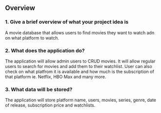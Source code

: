 ## Overview
### 1. Give a brief overview of what your project idea is
A movie database that allows users to find movies they want to watch adn on what platform to watch.

### 2. What does the application do?
The application will allow admin users to CRUD movies. It will allow regular users to search for movies and add them to
their watchlist. User can also check on what platfrom it is available and how much is the subscription of that platform ie. Netflix, HBO Max and many more. 

### 3. What data will be stored?
The application will store platform name, users, movies, series, genre, date of release, subscription price and watchlists.
